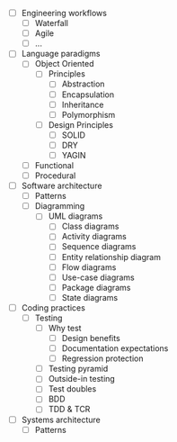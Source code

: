 - [ ] Engineering workflows
  - [ ] Waterfall 
  - [ ] Agile
  - [ ] ...
- [ ] Language paradigms
  - [ ] Object Oriented
    - [ ] Principles 
      - [ ] Abstraction
      - [ ] Encapsulation 
      - [ ] Inheritance 
      - [ ] Polymorphism 
    - [ ] Design Principles
      - [ ] SOLID
      - [ ] DRY
      - [ ] YAGIN
  - [ ] Functional 
  - [ ] Procedural 
- [ ] Software architecture 
  - [ ] Patterns 
  - [ ] Diagramming 
    - [ ] UML diagrams 
      - [ ] Class diagrams
      - [ ] Activity diagrams 
      - [ ] Sequence diagrams 
      - [ ] Entity relationship diagram
      - [ ] Flow diagrams
      - [ ] Use-case diagrams
      - [ ] Package diagrams 
      - [ ] State diagrams
- [ ] Coding practices 
  - [ ] Testing
    - [ ] Why test
      - [ ] Design benefits   
      - [ ] Documentation expectations
      - [ ] Regression protection 
    - [ ] Testing pyramid 
    - [ ] Outside-in testing
    - [ ] Test doubles
    - [ ] BDD 
    - [ ] TDD & TCR
- [ ] Systems architecture 
  - [ ] Patterns 
